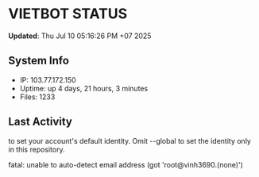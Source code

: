 # VIETBOT STATUS
**Updated**: Thu Jul 10 05:16:26 PM +07 2025

## System Info
- IP: 103.77.172.150
- Uptime: up 4 days, 21 hours, 3 minutes
- Files: 1233

## Last Activity

to set your account's default identity.
Omit --global to set the identity only in this repository.

fatal: unable to auto-detect email address (got 'root@vinh3690.(none)')
